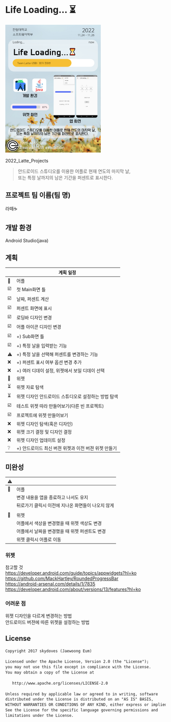 # Life Loading... ⏳
<div>
<img src=판넬(수정).png width=300 height=400>  
</div>

2022_Latte_Projects 
> 안드로이드 스튜디오를 이용한 어플로 현재 연도의 마지막 날,   
또는 특정 날까지의 남은 기간을 퍼센트로 표시한다. 

## 프로젝트 팀 이름(팀 명)  
 라떼☕
 <!-- The AND -->

## 개발 환경
 Android Studio(java)

## 계획
|    | 계획 일정 |
| -- |----------- |
|📱| 어플 |
| ☑️ | 첫 Main화면 틀 |
| ☑️ | 날짜, 퍼센트 계산 |
| ☑️ | 퍼센트 화면에 표시 |
| ☑️ | 로딩바 디자인 변경 |
| ☑️ | 어플 아이콘 디자인 변경 |
| ☑️ | +) Sub화면 틀 |
| ☑️ | +) 특정 날을 입력받는 기능 | 
| ⚠ | +) 특정 날을 선택해 퍼센트를 변경하는 기능 | 
| ❌ | +) 퍼센트 표시 여부 옵션 변경 추가 | 
| ❌ | +) 여러 디데이 설정, 위젯에서 보일 디데이 선택 |
|📱| 위젯 |
| ⏳ | 위젯 자료 탐색 |
| ⏳ | 위젯 디자인 안드로이드 스튜디오로 설정하는 방법 탐색 |
| ☑️ | 테스트 위젯 따라 만들어보기(다른 빈 프로젝트) |
| ☑️ | 프로젝트에 위젯 만들어보기 |
| ❌ | 위젯 디자인 탐색(혹은 디자인) |
| ❌ | 위젯 크기 결정 및 디자인 결정 |
| ❌ | 위젯 디자인 업데이트 설정 |
| ❔ | +) 안드로이드 최신 버젼 위젯과 이전 버젼 위젯 만들기 |
  
## 미완성
| ⚠ |    |
| -- |----------- |
|📱| 어플 |
|  | 변경 내용을 앱을 종료하고 나서도 유지 |
|  | 뒤로가기 클릭시 이전에 지나온 화면들이 나오지 않게 |
|  |  |
|📱| 위젯 |
|  | 어플에서 색상을 변경했을 때 위젯 색상도 변경 |
|  | 어플에서 날짜을 변경했을 때 위젯 퍼센트도 변경 |
|  | 위젯 클릭시 어플로 이동 |

### 위젯 
 참고할 것  
 https://developer.android.com/guide/topics/appwidgets?hl=ko  
 https://github.com/MackHartley/RoundedProgressBar  
 https://android-arsenal.com/details/1/7835  
 https://developer.android.com/about/versions/13/features?hl=ko
<!--  android ui psd template
http://materialdesignblog.com/top-10-free-material-design-psd-templates-and-ui-kits/
https://sungbin.land/%EC%95%88%EB%93%9C%EB%A1%9C%EC%9D%B4%EB%93%9C12%EC%9D%98-%EC%83%88%EB%A1%9C%EC%9A%B4-%EB%94%94%EC%9E%90%EC%9D%B8-%EC%8B%9C%EC%8A%A4%ED%85%9C-material-you-b0c4714fa6ed
 -->
 
 ### 어려운 점
  위젯 디자인을 다르게 변경하는 방법  
  안드로이드 버젼에 따른 위젯을 설정하는 방법  
  
## License
```xml
Copyright 2017 skydoves (Jaewoong Eum)

Licensed under the Apache License, Version 2.0 (the "License");
you may not use this file except in compliance with the License.
You may obtain a copy of the License at

   http://www.apache.org/licenses/LICENSE-2.0

Unless required by applicable law or agreed to in writing, software
distributed under the License is distributed on an "AS IS" BASIS,
WITHOUT WARRANTIES OR CONDITIONS OF ANY KIND, either express or implied.
See the License for the specific language governing permissions and
limitations under the License.
```

